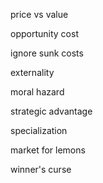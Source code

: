 ---
---
price vs value

opportunity cost

ignore sunk costs

externality

moral hazard

strategic advantage

specialization

market for lemons

winner's curse
